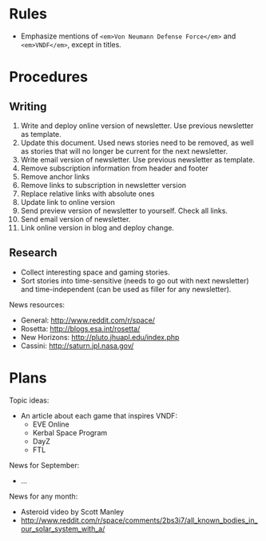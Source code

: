 # Rules

- Emphasize mentions of `<em>Von Neumann Defense Force</em>` and
  `<em>VNDF</em>`, except in titles.

# Procedures

## Writing

1. Write and deploy online version of newsletter. Use previous newsletter as
template.
1. Update this document. Used news stories need to be removed, as well as
stories that will no longer be current for the next newsletter.
1. Write email version of newsletter. Use previous newsletter as template.
  1. Remove subscription information from header and footer
  1. Remove anchor links
  1. Remove links to subscription in newsletter version
  1. Replace relative links with absolute ones
  1. Update link to online version
1. Send preview version of newsletter to yourself. Check all links.
1. Send email version of newsletter.
1. Link online version in blog and deploy change.


## Research

- Collect interesting space and gaming stories.
- Sort stories into time-sensitive (needs to go out with next newsletter) and
time-independent (can be used as filler for any newsletter).

News resources:
- General: http://www.reddit.com/r/space/
- Rosetta: http://blogs.esa.int/rosetta/
- New Horizons: http://pluto.jhuapl.edu/index.php
- Cassini: http://saturn.jpl.nasa.gov/


# Plans

Topic ideas:
- An article about each game that inspires VNDF:
  - EVE Online
  - Kerbal Space Program
  - DayZ
  - FTL


News for September:
- ...

News for any month:
- Asteroid video by Scott Manley
- http://www.reddit.com/r/space/comments/2bs3i7/all_known_bodies_in_our_solar_system_with_a/
